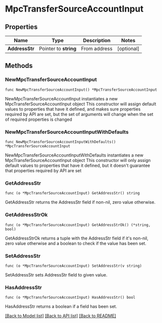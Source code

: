 # MpcTransferSourceAccountInput

## Properties

Name | Type | Description | Notes
------------ | ------------- | ------------- | -------------
**AddressStr** | Pointer to **string** | From address | [optional] 

## Methods

### NewMpcTransferSourceAccountInput

`func NewMpcTransferSourceAccountInput() *MpcTransferSourceAccountInput`

NewMpcTransferSourceAccountInput instantiates a new MpcTransferSourceAccountInput object
This constructor will assign default values to properties that have it defined,
and makes sure properties required by API are set, but the set of arguments
will change when the set of required properties is changed

### NewMpcTransferSourceAccountInputWithDefaults

`func NewMpcTransferSourceAccountInputWithDefaults() *MpcTransferSourceAccountInput`

NewMpcTransferSourceAccountInputWithDefaults instantiates a new MpcTransferSourceAccountInput object
This constructor will only assign default values to properties that have it defined,
but it doesn't guarantee that properties required by API are set

### GetAddressStr

`func (o *MpcTransferSourceAccountInput) GetAddressStr() string`

GetAddressStr returns the AddressStr field if non-nil, zero value otherwise.

### GetAddressStrOk

`func (o *MpcTransferSourceAccountInput) GetAddressStrOk() (*string, bool)`

GetAddressStrOk returns a tuple with the AddressStr field if it's non-nil, zero value otherwise
and a boolean to check if the value has been set.

### SetAddressStr

`func (o *MpcTransferSourceAccountInput) SetAddressStr(v string)`

SetAddressStr sets AddressStr field to given value.

### HasAddressStr

`func (o *MpcTransferSourceAccountInput) HasAddressStr() bool`

HasAddressStr returns a boolean if a field has been set.


[[Back to Model list]](../README.md#documentation-for-models) [[Back to API list]](../README.md#documentation-for-api-endpoints) [[Back to README]](../README.md)


